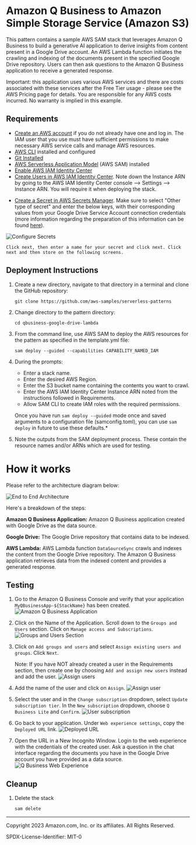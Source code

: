 # Amazon Q Business to Amazon Simple Storage Service (Amazon S3)

This pattern contains a sample AWS SAM stack that leverages Amazon Q Business to build a generative AI application to derive insights from content present in a Google Drive account. An AWS Lambda function initiates the crawling and indexing of the documents present in the specified Google Drive repository. Users can then ask questions to the Amazon Q Business application to receive a generated response. 

Important: this application uses various AWS services and there are costs associated with these services after the Free Tier usage - please see the AWS Pricing page for details. You are responsible for any AWS costs incurred. No warranty is implied in this example.

## Requirements
* [Create an AWS account](https://portal.aws.amazon.com/gp/aws/developer/registration/index.html) if you do not already have one and log in. The IAM user that you use must have sufficient permissions to make necessary AWS service calls and manage AWS resources.
* [AWS CLI](https://docs.aws.amazon.com/cli/latest/userguide/install-cliv2.html) installed and configured
* [Git Installed](https://git-scm.com/book/en/v2/Getting-Started-Installing-Git)
* [AWS Serverless Application Model](https://docs.aws.amazon.com/serverless-application-model/latest/developerguide/serverless-sam-cli-install.html) (AWS SAM) installed
* [Enable AWS IAM Identity Center](https://docs.aws.amazon.com/singlesignon/latest/userguide/get-set-up-for-idc.html)
* [Create Users in AWS IAM Identity Center](https://docs.aws.amazon.com/singlesignon/latest/userguide/addusers.html). Note down the Instance ARN by going to the AWS IAM Identity Center console --> Settings --> Instance ARN. You will require it when deploying the stack. 
<!-- * [Create an S3 Bucket](https://docs.aws.amazon.com/AmazonS3/latest/userguide/creating-bucket.html) and [upload documents](https://docs.aws.amazon.com/AmazonS3/latest/userguide/upload-objects.html) that you want to be indexed. If you already have an S3 bucket with data that you want to crawl, you can skip this step. -->
* [Create a Secret in AWS Secrets Manager](https://docs.aws.amazon.com/secretsmanager/latest/userguide/create_secret.html). Make sure to select "Other type of secret" and enter the below keys, with their corresponding values from your Google Drive Service Account connection credentials (more information regarding the preparation of this information can be found [here](https://docs.aws.amazon.com/amazonq/latest/qbusiness-ug/google-prereqs.html)). 

![Configure Secrets](images/configure-secrets.png)

    Click next, then enter a name for your secret and click next. Click next and then store on the following screens.


## Deployment Instructions
1. Create a new directory, navigate to that directory in a terminal and clone the GitHub repository:
    ```
    git clone https://github.com/aws-samples/serverless-patterns
    ```
1. Change directory to the pattern directory:
    ```
    cd qbusiness-google-drive-lambda
    ```
1. From the command line, use AWS SAM to deploy the AWS resources for the pattern as specified in the template.yml file:
    ```
    sam deploy --guided --capabilities CAPABILITY_NAMED_IAM
    ```
1. During the prompts:

    * Enter a stack name.
    * Enter the desired AWS Region.
    * Enter the S3 bucket name containing the contents you want to crawl. 
    * Enter the AWS IAM Identity Center Instance ARN noted from the instructions followed in Requirements.
    * Allow SAM CLI to create IAM roles with the required permissions.

    Once you have run `sam deploy --guided` mode once and saved arguments to a configuration file (samconfig.toml), you can use `sam deploy` in future to use these defaults.*

1. Note the outputs from the SAM deployment process. These contain the resource names and/or ARNs which are used for testing.

# How it works
Please refer to the architecture diagram below:

![End to End Architecture](images/architecture.png)

Here's a breakdown of the steps:

**Amazon Q Business Application:** Amazon Q Business application created with Google Drive as the data source. 

**Google Drive:** The Google Drive repository that contains data to be indexed.

**AWS Lambda:**  AWS Lambda function `DataSourceSync` crawls and indexes the content from the Google Drive repository. The Amazon Q Business application retrieves data from the indexed content and provides a generated response.

## Testing

1. Go to the Amazon Q Business Console and verify that your application `MyQBusinessApp-${StackName}` has been created.
    ![Amazon Q Business Application](images/qbusiness-application.png)

1. Click on the Name of the Application. Scroll down to the `Groups and Users` section. Click on `Manage access and Subscriptions`.
    ![Groups and Users Section](images/groups-users.png)
1. Click on `Add groups and users` and select `Assign existing users and groups`. Click `Next`. 

    Note: If you have NOT already created a user in the Requirements section, then create one by choosing `Add and assign new users` instead and add the user. 
    ![Assign users](images/assign-users-groups.png)
1. Add the name of the user and click on `Assign`.
    ![Assign user](images/assign-user.png)
1. Select the user and in the `Change subscription` dropdown, select `Update subscription tier`. In the `New subscription` dropdown, choose `Q Business Lite` and `Confirm`.
    ![User subscription](images/subscription.png)
1. Go back to your application. Under `Web experience settings`, copy the `Deployed URL` link.
    ![Deployed URL](images/deployed-url.png)
1. Open the URL in a New Incognito Window. Login to the web experience with the credentials of the created user. Ask a question in the chat interface regarding the documents you have in the Google Drive account you have provided as a data source.
    ![Q Business Web Experience](images/chat-interface.png)

## Cleanup

1. Delete the stack
    ```bash
    sam delete
    ```
----
Copyright 2023 Amazon.com, Inc. or its affiliates. All Rights Reserved.

SPDX-License-Identifier: MIT-0
